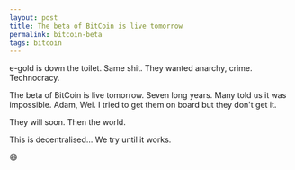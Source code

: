 ```yaml
---
layout: post
title: The beta of BitCoin is live tomorrow
permalink: bitcoin-beta
tags: bitcoin
---
```


e-gold is down the toilet. Same shit. They wanted anarchy, crime. Technocracy.

The beta of BitCoin is live tomorrow. Seven long years. Many told us it was impossible. Adam, Wei. I tried to get them on board but they don't get it.

They will soon. Then the world.

This is decentralised... We try until it works.

😄

